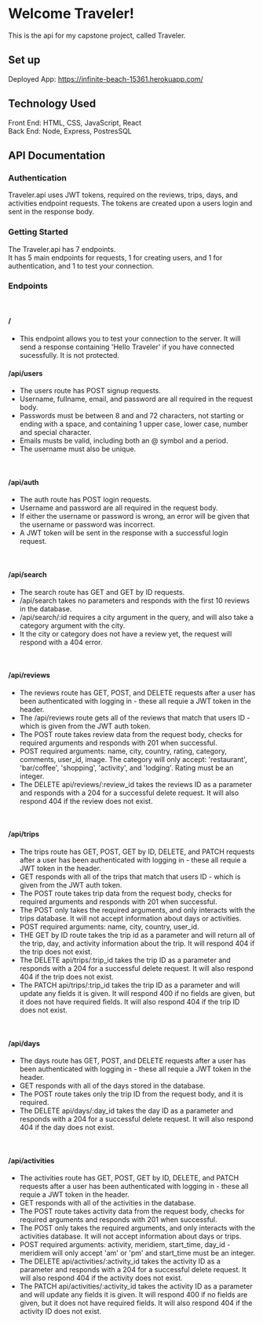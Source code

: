 # Welcome Traveler!

This is the api for my capstone project, called Traveler.

## Set up

Deployed App: https://infinite-beach-15361.herokuapp.com/

## Technology Used

Front End: HTML, CSS, JavaScript, React
<br />
Back End: Node, Express, PostresSQL

## API Documentation

### Authentication

Traveler.api uses JWT tokens, required on the reviews, trips, days, and activities endpoint requests. The tokens are created upon a users login and sent in the response body.

### Getting Started

The Traveler.api has 7 endpoints. 
<br/>
It has 5 main endpoints for requests, 1 for creating users, and 1 for authentication, and 1 to test your connection.
<br/>

### Endpoints 
<br/>

#### /
- This endpoint allows you to test your connection to the server. It will send a response containing 'Hello Traveler' if you have connected sucessfully. It is not protected.

#### /api/users
- The users route has POST signup requests.
- Username, fullname, email, and password are all required in the request body.
- Passwords must be between 8 and and 72 characters, not starting or ending with a space, and containing  1 upper case, lower case, number and special character.
- Emails musts be valid, including both an @ symbol and a period. 
- The username must also be unique.
<br/>

#### /api/auth
- The auth route has POST login requests.
- Username and password are all required in the request body.
- If either the username or password is wrong, an error will be given that the username or password was incorrect. 
- A JWT token will be sent in the response with a successful login request. 
<br/>

#### /api/search
- The search route has GET and GET by ID requests.
- /api/search takes no parameters and responds with the first 10 reviews in the database.
- /api/search/:id requires a city argument in the query, and will also take a category argument with the city.
- It the city or category does not have a review yet, the request will respond with a 404 error. 
<br/>

#### /api/reviews
- The reviews route has GET, POST, and DELETE requests after a user has been authenticated with logging in - these all requie a JWT token in the header.
- The /api/reviews route gets all of the reviews that match that users ID - which is given from the JWT auth token.
- The POST route takes review data from the request body, checks for required arguments and responds with 201 when successful.
- POST required arguments: name, city, country, rating, category, comments, user_id, image. The category will only accept: 'restaurant', 'bar/coffee', 'shopping', 'activity', and 'lodging'. Rating must be an integer.
- The DELETE api/reviews/:review_id takes the reviews ID as a parameter and responds with a 204 for a successful delete request. It will also respond 404 if the review does not exist. 
<br/>

#### /api/trips
- The trips route has GET, POST, GET by ID, DELETE, and PATCH requests after a user has been authenticated with logging in - these all requie a JWT token in the header.
- GET responds with all of the trips that match that users ID - which is given from the JWT auth token.
- The POST route takes trip data from the request body, checks for required arguments and responds with 201 when successful.
- The POST only takes the required arguments, and only interacts with the trips database. It will not accept information about days or activities. 
- POST required arguments: name, city, country, user_id.
- THE GET by ID route takes the trip id as a parameter and will return all of the trip, day, and activity information about the trip. It will respond 404 if the trip does not exist.
- The DELETE api/trips/:trip_id takes the trip ID as a parameter and responds with a 204 for a successful delete request. It will also respond 404 if the trip does not exist. 
- The PATCH api/trips/:trip_id takes the trip ID as a parameter and will update any fields it is given. It will respond 400 if no fields are given, but it does not have required fields. It will also respond 404 if the trip ID does not exist.
<br/>

#### /api/days
- The days route has GET, POST, and DELETE requests after a user has been authenticated with logging in - these all requie a JWT token in the header.
- GET responds with all of the days stored in the database.
- The POST route takes only the trip ID from the request body, and it is required.
- The DELETE api/days/:day_id takes the day ID as a parameter and responds with a 204 for a successful delete request. It will also respond 404 if the day does not exist. 
<br/>

#### /api/activities
- The activities route has GET, POST, GET by ID, DELETE, and PATCH requests after a user has been authenticated with logging in - these all requie a JWT token in the header.
- GET responds with all of the activities in the database.
- The POST route takes activity data from the request body, checks for required arguments and responds with 201 when successful.
- The POST only takes the required arguments, and only interacts with the activities database. It will not accept information about days or trips. 
- POST required arguments: activity, meridiem, start_time, day_id - meridiem will only accept 'am' or 'pm' and start_time must be an integer.
- The DELETE api/activities/:activity_id takes the activity ID as a parameter and responds with a 204 for a successful delete request. It will also respond 404 if the activity does not exist. 
- The PATCH api/activities/:activity_id takes the activity ID as a parameter and will update any fields it is given. It will respond 400 if no fields are given, but it does not have required fields. It will also respond 404 if the activity ID does not exist.
<br/>
